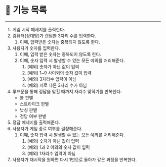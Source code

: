 # 📝 기능 목록
___
1. 게임 시작 메세지를 출력한다.
2. 컴퓨터(상대방)가 랜덤한 3자리 수를 입력한다.
   1. 이때, 입력받은 숫자는 중복되지 않도록 한다.
3. 사용자가 숫자를 입력한다.
   1. 이때, 입력 받은 숫자는 중복되지 않도록 한다.
   2. 이때, 숫자 입력 시 발생할 수 있는 모든 예외를 처리해준다.
      1. (예외) 숫자가 아닌 값이 입력
      2. (예외) 1~9 사이외의 숫자 값이 입력
      3. (예외) 3자리수 입력이 아님
      4. (예외) 서로 다른 3자리 수가 아님
4. 루프문을 통해 정답을 맞힐 때까지 자리수 맞히기를 반복한다.
   + 볼 판별
   + 스트라이크 판별
   + 낫싱 판별
   + 정답 여부 판별
5. 정답 메세지를 출력해준다.
6. 사용자가 게임 종료 여부를 결정해준다.
   1. 이떄, 숫자 입력 시 발생할 수 있는 모든 예외를 처리해준다.
      1. (예외) 숫자가 아닌 값이 입력
      2. (예외) 1과 2 이외의 숫자 값이 입력
      3. (예외) 1자리수 입력이 아님
7. 사용자가 재시작을 원하면 다시 1번으로 돌아가 같은 과정을 반복한다.